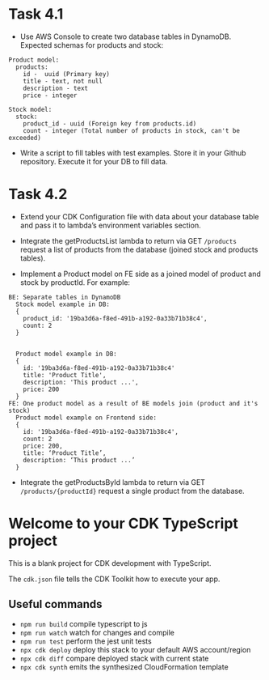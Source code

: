# Task 4.1

* Use AWS Console to create two database tables in DynamoDB. Expected schemas for products and stock:

```
Product model:
  products:
    id -  uuid (Primary key)
    title - text, not null
    description - text
    price - integer
```

```
Stock model:
  stock:
    product_id - uuid (Foreign key from products.id)
    count - integer (Total number of products in stock, can't be exceeded)
```

* Write a script to fill tables with test examples. Store it in your Github repository. Execute it for your DB to fill data.

# Task 4.2 

* Extend your CDK Configuration file with data about your database table and pass it to lambda’s environment variables section.

* Integrate the getProductsList lambda to return via GET `/products` request a list of products from the database (joined stock and products tables).

* Implement a Product model on FE side as a joined model of product and stock by productId. For example:

```
BE: Separate tables in DynamoDB
  Stock model example in DB:
  {
    product_id: '19ba3d6a-f8ed-491b-a192-0a33b71b38c4',
    count: 2
  }


  Product model example in DB:
  {
    id: '19ba3d6a-f8ed-491b-a192-0a33b71b38c4'
    title: 'Product Title',
    description: 'This product ...',
    price: 200
  }
FE: One product model as a result of BE models join (product and it's stock)
  Product model example on Frontend side:
  {
    id: '19ba3d6a-f8ed-491b-a192-0a33b71b38c4',
    count: 2
    price: 200,
    title: ‘Product Title’,
    description: ‘This product ...’
  }
```

* Integrate the getProductsById lambda to return via GET `/products/{productId}` request a single product from the database.


# Welcome to your CDK TypeScript project

This is a blank project for CDK development with TypeScript.

The `cdk.json` file tells the CDK Toolkit how to execute your app.

## Useful commands

* `npm run build`   compile typescript to js
* `npm run watch`   watch for changes and compile
* `npm run test`    perform the jest unit tests
* `npx cdk deploy`  deploy this stack to your default AWS account/region
* `npx cdk diff`    compare deployed stack with current state
* `npx cdk synth`   emits the synthesized CloudFormation template

